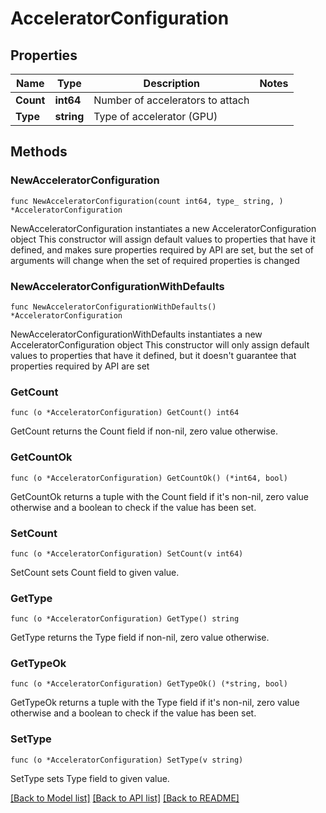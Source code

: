 # AcceleratorConfiguration

## Properties

Name | Type | Description | Notes
------------ | ------------- | ------------- | -------------
**Count** | **int64** | Number of accelerators to attach | 
**Type** | **string** | Type of accelerator (GPU) | 

## Methods

### NewAcceleratorConfiguration

`func NewAcceleratorConfiguration(count int64, type_ string, ) *AcceleratorConfiguration`

NewAcceleratorConfiguration instantiates a new AcceleratorConfiguration object
This constructor will assign default values to properties that have it defined,
and makes sure properties required by API are set, but the set of arguments
will change when the set of required properties is changed

### NewAcceleratorConfigurationWithDefaults

`func NewAcceleratorConfigurationWithDefaults() *AcceleratorConfiguration`

NewAcceleratorConfigurationWithDefaults instantiates a new AcceleratorConfiguration object
This constructor will only assign default values to properties that have it defined,
but it doesn't guarantee that properties required by API are set

### GetCount

`func (o *AcceleratorConfiguration) GetCount() int64`

GetCount returns the Count field if non-nil, zero value otherwise.

### GetCountOk

`func (o *AcceleratorConfiguration) GetCountOk() (*int64, bool)`

GetCountOk returns a tuple with the Count field if it's non-nil, zero value otherwise
and a boolean to check if the value has been set.

### SetCount

`func (o *AcceleratorConfiguration) SetCount(v int64)`

SetCount sets Count field to given value.


### GetType

`func (o *AcceleratorConfiguration) GetType() string`

GetType returns the Type field if non-nil, zero value otherwise.

### GetTypeOk

`func (o *AcceleratorConfiguration) GetTypeOk() (*string, bool)`

GetTypeOk returns a tuple with the Type field if it's non-nil, zero value otherwise
and a boolean to check if the value has been set.

### SetType

`func (o *AcceleratorConfiguration) SetType(v string)`

SetType sets Type field to given value.



[[Back to Model list]](../README.md#documentation-for-models) [[Back to API list]](../README.md#documentation-for-api-endpoints) [[Back to README]](../README.md)


